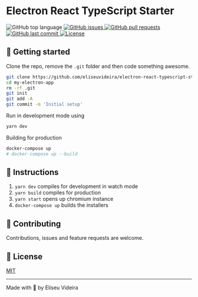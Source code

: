 # Electron React TypeScript Starter

<img alt="GitHub top language" src="https://img.shields.io/github/languages/top/eliseuvideira/electron-react-typescript-starter?style=plastic">

<a href="https://github.com/eliseuvideira/electron-react-typescript-starter/issues">
  <img alt="GitHub issues" src="https://img.shields.io/github/issues/eliseuvideira/electron-react-typescript-starter?style=plastic">
</a>

<a href="https://github.com/eliseuvideira/electron-react-typescript-starter/pulls">
  <img alt="GitHub pull requests" src="https://img.shields.io/github/issues-pr/eliseuvideira/electron-react-typescript-starter?style=plastic">
</a>

<a href="https://github.com/eliseuvideira/electron-react-typescript-starter/commits/master">
  <img alt="GitHub last commit" src="https://img.shields.io/github/last-commit/eliseuvideira/electron-react-typescript-starter?style=plastic">
</a>

<a href="https://github.com/eliseuvideira/electron-react-typescript-starter/blob/master/LICENSE">
  <img alt="License" src="https://img.shields.io/github/license/eliseuvideira/electron-react-typescript-starter?style=plastic">
</a>

## 🚀 Getting started

Clone the repo, remove the `.git` folder and then code something awesome.

```sh
git clone https://github.com/eliseuvideira/electron-react-typescript-starter.git my-electron-app
cd my-electron-app
rm -rf .git
git init
git add -A
git commit -m 'Initial setup'
```

Run in development mode using
```sh
yarn dev
```

Building for production
```sh
docker-compose up
# docker-compose up --build
```

## 🔧 Instructions

1. `yarn dev` compiles for development in watch mode
2. `yarn build` compiles for production
3. `yarn start` opens up chromium instance
4. `docker-compose up` builds the installers

## 🤝 Contributing

Contributions, issues and feature requests are welcome.


## 📝 License
[MIT](https://choosealicense.com/licenses/mit/)


---
Made with 💟 by Eliseu Videira
